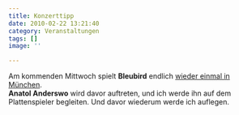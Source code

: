 ```yaml
---
title: Konzerttipp
date: 2010-02-22 13:21:40
category: Veranstaltungen
tags: []
image: ''

---
```


Am kommenden Mittwoch spielt **Bleubird** endlich [wieder einmal in München](http://www.kultmuenchen.de/konzerte/hiphop-rap-indie-punk/event/BLEUBIRD%20%5BRap%20|%20USA%5D_4590.html).  
**Anatol Anderswo** wird davor auftreten, und ich werde ihn auf dem Plattenspieler begleiten. Und davor wiederum werde ich auflegen.
